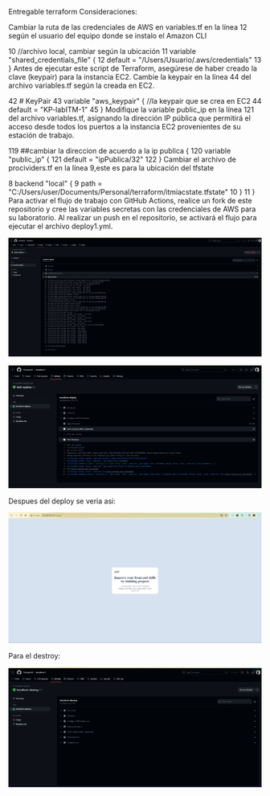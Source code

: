 Entregable terraform
Consideraciones:

Cambiar la ruta de las credenciales de AWS en variables.tf en la línea 12 según el usuario del equipo donde se instalo el Amazon CLI

  10 //archivo local, cambiar según la ubicación
  11 variable "shared_credentials_file" {
  12 default = "/Users/Usuario/.aws/credentials"
  13 }
Antes de ejecutar este script de Terraform, asegúrese de haber creado la clave (keypair) para la instancia EC2. Cambie la keypair en la línea 44 del archivo variables.tf según la creada en EC2.

  42 # KeyPair
  43 variable "aws_keypair" { //la keypair que se crea en EC2
  44 default = "KP-labITM-1"
  45 }
Modifique la variable public_ip en la línea 121 del archivo variables.tf, asignando la dirección IP pública que permitirá el acceso desde todos los puertos a la instancia EC2 provenientes de su estación de trabajo.

  119 ##cambiar la direccion de acuerdo a la ip publica {
  120 variable "public_ip" {
  121 default = "ipPublica/32"
  122 }
Cambiar el archivo de procividers.tf en la línea 9,este es para la ubicación del tfstate

  8 backend "local" {
  9 path = "C:/Users/user/Documents/Personal/terraform/itmiacstate.tfstate"
  10 }
  11 }
Para activar el flujo de trabajo con GitHub Actions, realice un fork de este repositorio y cree las variables secretas con las credenciales de AWS para su laboratorio. Al realizar un push en el repositorio, se activará el flujo para ejecutar el archivo deploy1.yml.

![Alt text](image.png)

![Alt text](image-1.png)


Despues del deploy se veria asi:

![Alt text](image-3.png)


Para el destroy:

![Alt text](image-2.png)